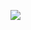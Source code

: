 ![](https://images.unsplash.com/photo-1599889959407-598566c6e1f1?ixlib=rb-1.2.1&auto=format&fit=crop&w=700&q=80)
